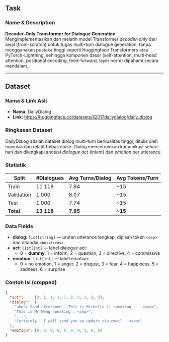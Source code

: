 ## Task

### Name & Description
**Decoder-Only Transformer for Dialogue Generation**  
Mengimplementasikan dan melatih model Transformer _decoder-only_ dari awal (from-scratch) untuk tugas multi-turn dialogue generation, tanpa menggunakan pustaka tinggi seperti Huggingface Transformers atau PyTorch-Lightning, sehingga komponen dasar (self-attention, multi-head attention, positional encoding, feed-forward, layer norm) dipahami secara mendalam.

---

## Dataset

### Nama & Link Asli
- **Nama**: DailyDialog  
- **Link**: https://huggingface.co/datasets/li2017dailydialog/daily_dialog

### Ringkasan Dataset
DailyDialog adalah dataset dialog multi-turn berkualitas tinggi, ditulis oleh manusia dan relatif bebas noise. Dialog mencerminkan komunikasi sehari-hari dan dilengkapi anotasi _dialogue act_ (intent) dan _emotion_ per utterance.

### Statistik
| Split       | #Dialogues | Avg Turns/Dialog | Avg Tokens/Turn |
|-------------|------------|------------------|-----------------|
| Train       | 11 118     | 7.84             | ~15             |
| Validation  | 1 000      | 8.07             | ~15             |
| Test        | 1 000      | 7.74             | ~15             |
| **Total**   | **13 118** | **7.85**         | **~15**         |

### Data Fields
- **dialog**: `list[string]` — urutan utterance lengkap, dipisah token `<sep>` dan ditandai `<bos>`/`<eos>`.  
- **act**: `list[int]` — label dialogue act:  
  - 0 = __dummy__, 1 = inform, 2 = question, 3 = directive, 4 = commissive  
- **emotion**: `list[int]` — label emotion:  
  - 0 = no emotion, 1 = anger, 2 = disgust, 3 = fear, 4 = happiness, 5 = sadness, 6 = surprise  

### Contoh Isi (cropped)
```json
{
  "act":     [2, 1, 1, 1, 1, 2, 3, 2, 3, 4],
  "dialog":  [
    "<bos> Good afternoon . This is Michelle Li speaking ... <sep>",
    "This is Mr Meng speaking . <sep>",
    "...",
    "Certainly . I will send you an update via email . <eos>"
  ],
  "emotion": [0, 0, 0, 0, 0, 0, 0, 0, 0, 0]
}
